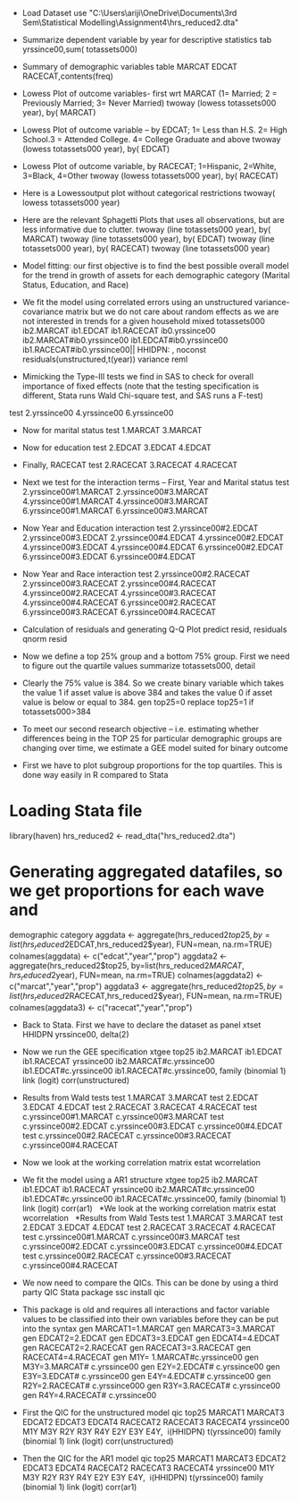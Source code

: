 * Load Dataset
use "C:\Users\ariji\OneDrive\Documents\3rd Sem\Statistical Modelling\Assignment4\hrs_reduced2.dta"

* Summarize dependent variable by year for descriptive statistics
tab yrssince00,sum( totassets000)

* Summary of demographic variables
table MARCAT EDCAT RACECAT,contents(freq)

* Lowess Plot of outcome variables- first wrt MARCAT (1= Married; 2 = Previously Married; 3= Never Married)
twoway (lowess totassets000 year), by( MARCAT)

* Lowess Plot of outcome variable – by EDCAT; 1= Less than H.S. 2= High School.3 = Attended College. 4= College Graduate and above
twoway (lowess totassets000 year), by( EDCAT)

* Lowess Plot of outcome variable, by RACECAT; 1=Hispanic, 2=White, 3=Black, 4=Other
twoway (lowess totassets000 year), by( RACECAT)

* Here is a Lowessoutput plot without categorical restrictions
twoway( lowess totassets000 year)

* Here are the relevant Sphagetti Plots that uses all observations, but are less informative due to clutter.
twoway (line totassets000 year), by( MARCAT)
twoway (line totassets000 year), by( EDCAT)
twoway (line totassets000 year), by( RACECAT)
twoway (line totassets000 year)

* Model fitting: our first objective is to find the best possible overall model for the trend in growth of assets for each demographic category (Marital Status, Education, and Race)

* We fit the model using correlated errors using an unstructured variance-covariance matrix but we do not care about random effects as we are not interested in trends for a given household
mixed totassets000 ib2.MARCAT ib1.EDCAT ib1.RACECAT ib0.yrssince00 ib2.MARCAT#ib0.yrssince00 ib1.EDCAT#ib0.yrssince00 ib1.RACECAT#ib0.yrssince00|| HHIDPN: , noconst residuals(unstructured,t(year)) variance reml
 
* Mimicking the Type-III tests we find in SAS to check for overall importance of fixed effects (note that the testing specification is different, Stata runs Wald Chi-square test, and SAS runs a F-test)

test 2.yrssince00 4.yrssince00 6.yrssince00

* Now for marital status
test 1.MARCAT 3.MARCAT

* Now for education
test 2.EDCAT 3.EDCAT 4.EDCAT

* Finally, RACECAT
test 2.RACECAT 3.RACECAT 4.RACECAT

* Next we test for the interaction terms – First, Year and Marital status
test 2.yrssince00#1.MARCAT 2.yrssince00#3.MARCAT 4.yrssince00#1.MARCAT 4.yrssince00#3.MARCAT 6.yrssince00#1.MARCAT 6.yrssince00#3.MARCAT

* Now Year and Education interaction
test 2.yrssince00#2.EDCAT 2.yrssince00#3.EDCAT 2.yrssince00#4.EDCAT 4.yrssince00#2.EDCAT 4.yrssince00#3.EDCAT 4.yrssince00#4.EDCAT 6.yrssince00#2.EDCAT 6.yrssince00#3.EDCAT 6.yrssince00#4.EDCAT

* Now Year and Race interaction
test 2.yrssince00#2.RACECAT 2.yrssince00#3.RACECAT 2.yrssince00#4.RACECAT 4.yrssince00#2.RACECAT 4.yrssince00#3.RACECAT 4.yrssince00#4.RACECAT 6.yrssince00#2.RACECAT 6.yrssince00#3.RACECAT 6.yrssince00#4.RACECAT

* Calculation of residuals and generating Q-Q Plot
predict resid, residuals
qnorm resid

* Now we define a top 25% group and a bottom 75% group. First we need to figure out the quartile values
summarize totassets000, detail

* Clearly the 75% value is 384. So we create binary variable which takes the value 1 if asset value is above 384 and takes the value 0 if asset value is below or equal to 384.
gen top25=0
replace top25=1 if totassets000>384
* To meet our second research objective – i.e. estimating whether differences being in the TOP 25 for particular demographic groups are changing over time, we estimate a GEE model suited for binary outcome

* First we have to plot subgroup proportions for the top quartiles. This is done way easily in R compared to Stata

# Loading Stata file
library(haven)
hrs_reduced2 <- read_dta("hrs_reduced2.dta")
# Generating aggregated datafiles, so we get proportions for each wave and 
demographic category
aggdata <- aggregate(hrs_reduced2$top25, by=list(hrs_reduced2$EDCAT,hrs_reduced2$year), FUN=mean, na.rm=TRUE)
colnames(aggdata) <- c("edcat","year","prop")
aggdata2 <- aggregate(hrs_reduced2$top25, by=list(hrs_reduced2$MARCAT,hrs_reduced2$year), FUN=mean, na.rm=TRUE)
colnames(aggdata2) <- c("marcat","year","prop")
aggdata3 <- aggregate(hrs_reduced2$top25, by=list(hrs_reduced2$RACECAT,hrs_reduced2$year), FUN=mean, na.rm=TRUE)
colnames(aggdata3) <- c("racecat","year","prop")

* Back to Stata. First we have to declare the dataset as panel
xtset HHIDPN yrssince00, delta(2)

* Now we run the GEE specification
xtgee top25 ib2.MARCAT ib1.EDCAT ib1.RACECAT yrssince00 ib2.MARCAT#c.yrssince00 ib1.EDCAT#c.yrssince00 ib1.RACECAT#c.yrssince00, family (binomial 1) link (logit) corr(unstructured)

* Results from Wald tests
test 1.MARCAT 3.MARCAT
test 2.EDCAT 3.EDCAT 4.EDCAT
test 2.RACECAT 3.RACECAT 4.RACECAT
test c.yrssince00#1.MARCAT c.yrssince00#3.MARCAT 
test c.yrssince00#2.EDCAT c.yrssince00#3.EDCAT c.yrssince00#4.EDCAT
test c.yrssince00#2.RACECAT c.yrssince00#3.RACECAT c.yrssince00#4.RACECAT

* Now we look at the working correlation matrix
estat wcorrelation

* We fit the model using a AR1 structure
xtgee top25 ib2.MARCAT ib1.EDCAT ib1.RACECAT yrssince00 ib2.MARCAT#c.yrssince00 ib1.EDCAT#c.yrssince00 ib1.RACECAT#c.yrssince00, family (binomial 1) link (logit) corr(ar1)
 
*We look at the working correlation matrix
estat wcorrelation
 
*Results from Wald Tests
test 1.MARCAT 3.MARCAT
test 2.EDCAT 3.EDCAT 4.EDCAT
test 2.RACECAT 3.RACECAT 4.RACECAT
test c.yrssince00#1.MARCAT c.yrssince00#3.MARCAT 
test c.yrssince00#2.EDCAT c.yrssince00#3.EDCAT c.yrssince00#4.EDCAT
test c.yrssince00#2.RACECAT c.yrssince00#3.RACECAT c.yrssince00#4.RACECAT
 
 
* We now need to compare the QICs. This can be done by using a third party QIC Stata package
ssc install qic

* This package is old and requires all interactions and factor variable values to be classified into their own variables before they can be put into the syntax
gen MARCAT1=1.MARCAT
gen MARCAT3=3.MARCAT
gen EDCAT2=2.EDCAT
gen EDCAT3=3.EDCAT
gen EDCAT4=4.EDCAT
gen RACECAT2=2.RACECAT
gen RACECAT3=3.RACECAT
gen RACECAT4=4.RACECAT
gen M1Y= 1.MARCAT#c.yrssince00
gen M3Y=3.MARCAT# c.yrssince00
gen E2Y=2.EDCAT# c.yrssince00
gen E3Y=3.EDCAT# c.yrssince00
gen E4Y=4.EDCAT# c.yrssince00
gen R2Y=2.RACECAT# c.yrssince000
gen R3Y=3.RACECAT# c.yrssince00
gen R4Y=4.RACECAT# c.yrssince00

* First the QIC for the unstructured model
qic top25 MARCAT1 MARCAT3 EDCAT2 EDCAT3 EDCAT4 RACECAT2 RACECAT3 RACECAT4 yrssince00 M1Y M3Y R2Y R3Y R4Y E2Y E3Y E4Y,  i(HHIDPN) t(yrssince00) family (binomial 1) link (logit) corr(unstructured)

* Then the QIC for the AR1 model
qic top25 MARCAT1 MARCAT3 EDCAT2 EDCAT3 EDCAT4 RACECAT2 RACECAT3 RACECAT4 yrssince00 M1Y M3Y R2Y R3Y R4Y E2Y E3Y E4Y,  i(HHIDPN) t(yrssince00) family (binomial 1) link (logit) corr(ar1)

